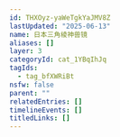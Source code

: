 ```yaml
---
id: THXOyz-yaWeTgkYaJMV8Z
lastUpdated: "2025-06-13"
name: 日本三角棱神兽镜
aliases: []
layer: 3
categoryId: cat_1YBqIhJq
tagIds:
  - tag_bfXWRiBt
nsfw: false
parent: ""
relatedEntries: []
timelineEvents: []
titledLinks: []
---
```



